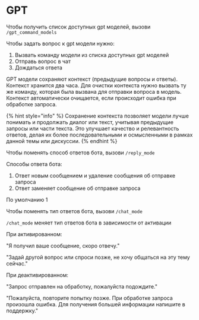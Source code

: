 # GPT

Чтобы получить список доступных gpt моделей, вызови `/gpt_command_models`

Чтобы задать вопрос к gpt модели нужно:

1. Вызвать команду модели из списка доступных gpt моделей
2. Отправь вопрос в чат
3. Дождаться ответа

GPT модели сохраняют контекст (предыдущие вопросы и ответы). Контекст хранится два часа. Для очистки контекста нужно вызвать ту же команду, которая была вызвана для отправки вопроса в модель. Контекст автоматически очищается, если происходит ошибка при обработке запроса.

{% hint style="info" %}
Сохранение контекста позволяет модели лучше понимать и продолжать диалог или текст, учитывая предыдущие запросы или части текста. Это улучшает качество и релевантность ответов, делая их более последовательными и осмысленными в рамках данной темы или дискуссии.
{% endhint %}



Чтобы поменять способ ответов бота, вызови `/reply_mode`

Способы ответа бота:

1. Ответ новым сообщением и удаление сообщения об отправке запроса
2. Ответ заменяет сообщение об отправке запроса&#x20;

По умолчанию 1



Чтобы поменять тип ответов бота, вызови `/chat_mode`

`/chat_mode` меняет тип ответов бота в зависимости от активации

При активированном:&#x20;

"Я получил ваше сообщение, скоро отвечу."&#x20;

"Задай другой вопрос или спроси позже, не хочу общаться на эту тему сейчас."&#x20;

При деактивированном:&#x20;

"Запрос отправлен на обработку, пожалуйста подождите."&#x20;

"Пожалуйста, повторите попытку позже. При обработке запроса произошла ошибка. Для получения большей информации напишите в поддержку."

